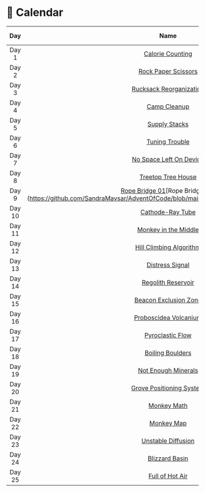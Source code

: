 # 🎄 Calendar

| Day  | Name | Part One  | Part Two |
| :---: | :---: | :---: | :---: |
| Day 1  | [Calorie Counting](https://github.com/SandraMavsar/AdventOfCode/blob/main/2022/Day_01/solution.py) | :star:  | :star:  |
| Day 2 | [Rock Paper Scissors](https://github.com/SandraMavsar/AdventOfCode/blob/main/2022/Day_02/solution.py)  | :star:  | :star:  |
| Day 3 | [Rucksack Reorganization](https://github.com/SandraMavsar/AdventOfCode/blob/main/2022/Day_03/solution.py)  | :star:  | :star:  |
| Day 4 | [Camp Cleanup](https://github.com/SandraMavsar/AdventOfCode/blob/main/2022/Day_04/solution.py)  | :star:  | :star:  |
| Day 5 | [Supply Stacks](https://github.com/SandraMavsar/AdventOfCode/blob/main/2022/Day_05/solution.py) | :star:  | :star:  |
| Day 6 | [Tuning Trouble](https://github.com/SandraMavsar/AdventOfCode/blob/main/2022/Day06/solution.py)  | :star:  | :star:  |
| Day 7 | [No Space Left On Device](https://github.com/SandraMavsar/AdventOfCode/blob/main/2022/Day_07/solution.py)  | :star:  | :star:  |
| Day 8 | [Treetop Tree House](https://github.com/SandraMavsar/AdventOfCode/blob/main/2022/Day_08/solution.py)  | :star:  | :star:  |
| Day 9 | [Rope Bridge 01]([https://github.com/SandraMavsar/AdventOfCode/blob/main/2022/Day_09/solution.py](https://github.com/SandraMavsar/AdventOfCode/blob/main/2022/Day_09/Part_One_Solution.py))[Rope Bridge 02](https://github.com/SandraMavsar/AdventOfCode/blob/main/2022/Day_09/Part_Two_Solution.py) | :star:  | :star:  |
| Day 10 | [Cathode-Ray Tube](https://github.com/SandraMavsar/AdventOfCode/blob/main/2022/Day_10/solution.py)  | :star:  | :star:  |
| Day 11 | [Monkey in the Middle](https://github.com/SandraMavsar/AdventOfCode/blob/main/2022/Day_11/solution.py)  | :star:  | :star:  |
| Day 12 | [Hill Climbing Algorithm](https://github.com/SandraMavsar/AdventOfCode/blob/main/2022/Day_12/solution.py)  | :star:  | :star:  |
| Day 13 | [Distress Signal](https://github.com/SandraMavsar/AdventOfCode/blob/main/2022/Day_13/solution.py)  | :star:  | :star:  |
| Day 14 | [Regolith Reservoir](https://github.com/SandraMavsar/AdventOfCode/blob/main/2022/Day_14/solution.py)  | :star:  | :star:  |
| Day 15 | [Beacon Exclusion Zone](https://github.com/SandraMavsar/AdventOfCode/blob/main/2022/Day_15/solution.py)  | :star:  | :star:  |
| Day 16 | [Proboscidea Volcanium](https://github.com/SandraMavsar/AdventOfCode/blob/main/2022/Day_16/solution.py)  | :star:  | :star:  |
| Day 17 | [Pyroclastic Flow](https://github.com/SandraMavsar/AdventOfCode/blob/main/2022/Day_17/solution.py)  | :star:  | :star:  |
| Day 18 | [Boiling Boulders](https://github.com/SandraMavsar/AdventOfCode/blob/main/2022/Day_18/solution.py)  | :star:  | :star:  |
| Day 19 | [Not Enough Minerals](https://github.com/SandraMavsar/AdventOfCode/blob/main/2022/Day_19/solution.py)  | :star:  | :star:  |
| Day 20 | [Grove Positioning System](https://github.com/SandraMavsar/AdventOfCode/blob/main/2022/Day_20/solution.py)  | :star:  | :star:  |
| Day 21 | [Monkey Math](https://github.com/SandraMavsar/AdventOfCode/blob/main/2022/Day_21/solution.py)  | :star:  | :star:  |
| Day 22 | [Monkey Map](https://github.com/SandraMavsar/AdventOfCode/blob/main/2022/Day_22/solution.py)  | :star:  | :star:  |
| Day 23 | [Unstable Diffusion](https://github.com/SandraMavsar/AdventOfCode/blob/main/2022/Day_23/solution.py)  | :star:  | :star:  |
| Day 24 | [Blizzard Basin](https://github.com/SandraMavsar/AdventOfCode/blob/main/2022/Day_24/solution.py)  | :star:  | :star:  |
| Day 25 | [Full of Hot Air](https://github.com/SandraMavsar/AdventOfCode/blob/main/2022/Day_25/solution.py)  | :star:  | :star:  |
